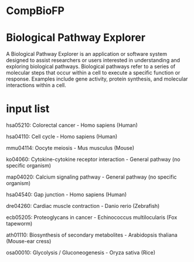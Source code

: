 # CompBioFP

# Biological Pathway Explorer

A Biological Pathway Explorer is an application or software system designed to assist researchers or users interested in understanding and exploring biological pathways. Biological pathways refer to a series of molecular steps that occur within a cell to execute a specific function or response. Examples include gene activity, protein synthesis, and molecular interactions within a cell.

# input list 
hsa05210: Colorectal cancer - Homo sapiens (Human)

hsa04110: Cell cycle - Homo sapiens (Human)

mmu04114: Oocyte meiosis - Mus musculus (Mouse)

ko04060: Cytokine-cytokine receptor interaction - General pathway (no specific organism)

map04020: Calcium signaling pathway - General pathway (no specific organism)

hsa04540: Gap junction - Homo sapiens (Human)

dre04260: Cardiac muscle contraction - Danio rerio (Zebrafish)

ecb05205: Proteoglycans in cancer - Echinococcus multilocularis (Fox tapeworm)

ath01110: Biosynthesis of secondary metabolites - Arabidopsis thaliana (Mouse-ear cress)

osa00010: Glycolysis / Gluconeogenesis - Oryza sativa (Rice)
